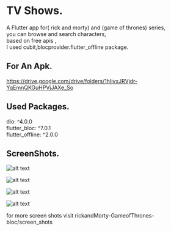 # TV Shows.
A Flutter app for( rick and morty) and (game of thrones) series,  
you can browse and search characters,   
based on free apis ,   
I used cubit,blocprovider.flutter_offline package.


## For An Apk.
 
 https://drive.google.com/drive/folders/1hIjvxJRVjdr-YqEmnQKGuHPVjJAXe_So  
 

## Used Packages.
  dio: ^4.0.0    
  flutter_bloc: ^7.0.1    
  flutter_offline: ^2.0.0   
  
  ## ScreenShots.
  
  ![alt text](https://github.com/mo7amedaliEbaid/RickandMorty-GameofThrones-Bloc/blob/master/rickandMorty-GameofThrones-bloc/screen_shots/got.jpg?raw=true)
  
  
  ![alt text](https://github.com/mo7amedaliEbaid/RickandMorty-GameofThrones-Bloc/blob/master/rickandMorty-GameofThrones-bloc/screen_shots/offline_wide.jpg?raw=true)
  
  
 ![alt text](https://github.com/mo7amedaliEbaid/RickandMorty-GameofThrones-Bloc/blob/master/rickandMorty-GameofThrones-bloc/screen_shots/char3.jpg?raw=true)
  
  
  ![alt text](https://github.com/mo7amedaliEbaid/RickandMorty-GameofThrones-Bloc/blob/master/rickandMorty-GameofThrones-bloc/screen_shots/search.jpg?raw=true)      
  
  for more screen shots visit rickandMorty-GameofThrones-bloc/screen_shots
  
